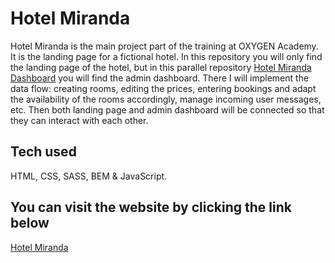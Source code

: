 # Hotel Miranda

Hotel Miranda is the main project part of the training at OXYGEN Academy. It is the landing page for a fictional hotel. In this repository you will only find the landing page of the hotel, but in this parallel repository [Hotel Miranda Dashboard](https://github.com/simoncriado/Hotel-Miranda-Dashboard) you will find the admin dashboard. There I will implement the data flow: creating rooms, editing the prices, entering bookings and adapt the availability of the rooms accordingly, manage incoming user messages, etc. Then both landing page and admin dashboard will be connected so that they can interact with each other.

## Tech used

HTML, CSS, SASS, BEM & JavaScript.

## You can visit the website by clicking the link below

[Hotel Miranda](https://simoncriado.github.io/Hotel-Miranda/)
